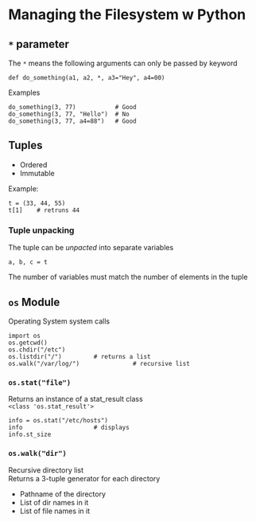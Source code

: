 # Managing the Filesystem w Python

## `*` parameter
The `*` means the following arguments can only be passed by keyword  

    def do_something(a1, a2, *, a3="Hey", a4=00)

Examples  

    do_something(3, 77)           # Good
    do_something(3, 77, "Hello")  # No
    do_something(3, 77, a4=88")   # Good


## Tuples

- Ordered 
- Immutable

Example:

    t = (33, 44, 55)  
    t[1]    # retruns 44  

### Tuple unpacking
The tuple can be _unpacted_ into separate variables  

    a, b, c = t

The number of variables must match the number of elements in the tuple  

## `os` Module
Operating System system calls  

    import os
    os.getcwd()
    os.chdir("/etc")
    os.listdir("/")         # returns a list
    os.walk("/var/log/")               # recursive list

### `os.stat("file")`
Returns an instance of a stat_result class  
 `<class 'os.stat_result'>`

    info = os.stat("/etc/hosts")
    info                    # displays
    info.st_size

### `os.walk("dir")`
Recursive directory list  
Returns a 3-tuple generator for each directory
- Pathname of the directory
- List of dir names in it
- List of file names in it

